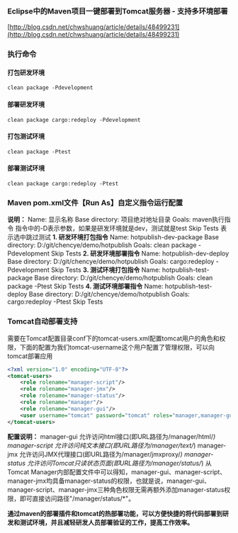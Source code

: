 ### Eclipse中的Maven项目一键部署到Tomcat服务器 - 支持多环境部署
[http://blog.csdn.net/chwshuang/article/details/48499231](http://blog.csdn.net/chwshuang/article/details/48499231)

### 执行命令
#### 打包研发环境
`clean package -Pdevelopment`
#### 部署研发环境
`clean package cargo:redeploy -Pdevelopment`
#### 打包测试环境
`clean package -Ptest`
#### 部署测试环境
`clean package cargo:redeploy -Ptest`

### Maven pom.xml文件【Run As】自定义指令运行配置
 **说明：**
Name: 显示名称
Base directory:  项目绝对地址目录
Goals: maven执行指令 指令中的-D表示参数，如果是研发环境就是dev，测试就是test
Skip Tests  表示选中跳过测试
**1. 研发环境打包指令**
Name: hotpublish-dev-package
Base directory: D:/git/chencye/demo/hotpublish
Goals: clean package -Pdevelopment
Skip Tests
**2. 研发环境部署指令**
Name: hotpublish-dev-deploy
Base directory: D:/git/chencye/demo/hotpublish
Goals: cargo:redeploy -Pdevelopment
Skip Tests
**3. 测试环境打包指令**
Name: hotpublish-test-package
Base directory: D:/git/chencye/demo/hotpublish
Goals: clean package -Ptest
Skip Tests
**4. 测试环境部署指令**
Name: hotpublish-test-deploy
Base directory: D:/git/chencye/demo/hotpublish
Goals: cargo:redeploy -Ptest
Skip Tests

### Tomcat自动部署支持
需要在Tomcat配置目录conf下的tomcat-users.xml配置tomcat用户的角色和权限，下面的配置为我们tomcat-username这个用户配置了管理权限，可以向tomcat部署应用
```xml
<?xml version="1.0" encoding="UTF-8"?>
<tomcat-users>
    <role rolename="manager-script"/>
    <role rolename="manager-jmx"/>
    <role rolename="manager-status"/>
    <role rolename="manager"/>
    <role rolename="manager-gui"/>
    <user username="tomcat" password="tomcat" roles="manager,manager-gui,manager-script,manager-jmx,manager-status"/>  
</tomcat-users>
```
**配置说明：**
manager-gui 
允许访问html接口(即URL路径为/manager/html/*)
manager-script
允许访问纯文本接口(即URL路径为/manager/text/*)
manager-jmx
允许访问JMX代理接口(即URL路径为/manager/jmxproxy/*)
manager-status
允许访问Tomcat只读状态页面(即URL路径为/manager/status/*)
从Tomcat Manager内部配置文件中可以得知，manager-gui、manager-script、manager-jmx均具备manager-status的权限，也就是说，manager-gui、manager-script、manager-jmx三种角色权限无需再额外添加manager-status权限，即可直接访问路径"/manager/status/*"。

**通过maven的部署插件和tomcat的热部署功能，可以方便快捷的将代码部署到研发和测试环境，并且减轻研发人员部署验证的工作，提高工作效率。**
